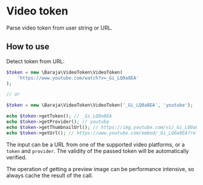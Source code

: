 Video token
===========

Parse video token from user string or URL.

How to use
----------

Detect token from URL:

```php
$token = new \Baraja\VideoToken\VideoToken(
    'https://www.youtube.com/watch?v=_Gi_LQ0a8EA'
);

// or

$token = new \Baraja\VideoToken\VideoToken('_Gi_LQ0a8EA', 'youtube');

echo $token->getToken(); // _Gi_LQ0a8EA
echo $token->getProvider(); // youtube
echo $token->getThumbnailUrl(); // https://img.youtube.com/vi/_Gi_LQ0a8EA/maxresdefault.jpg
echo $token->getUrl(); // https://www.youtube.com/embed/_Gi_LQ0a8EA?rel=0
```

The input can be a URL from one of the supported video platforms, or a `token` and `provider`. The validity of the passed token will be automatically verified.

The operation of getting a preview image can be performance intensive, so always cache the result of the call.
